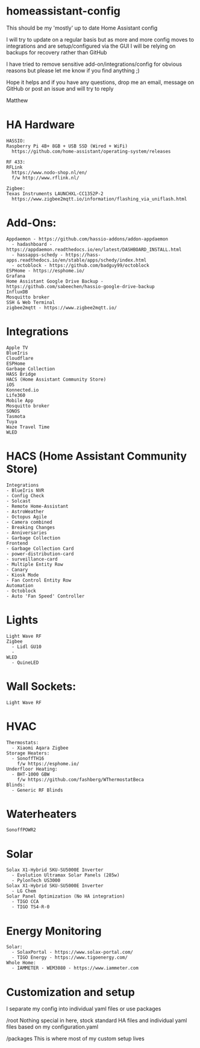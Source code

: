 # homeassistant-config
This should be my 'mostly' up to date Home Assistant config

I will try to update on a regular basis but as more and more config moves to integrations and are setup/configured
via the GUI I will be relying on backups for recovery rather than GitHub

I have tried to remove sensitive add-on/integrations/config for obvious reasons but please let me know if you find anything ;)

Hope it helps and if you have any questions, drop me an email, message on GitHub or post an issue and will try to reply

Matthew

# HA Hardware
    HASSIO:
    Raspberry Pi 4B+ 8GB + USB SSD (Wired + WiFi)
      https://github.com/home-assistant/operating-system/releases

    RF 433:
    RFLink
      https://www.nodo-shop.nl/en/
      f/w http://www.rflink.nl/

    Zigbee:
    Texas Instruments LAUNCHXL-CC1352P-2
      https://www.zigbee2mqtt.io/information/flashing_via_uniflash.html

# Add-Ons:
    Appdaemon - https://github.com/hassio-addons/addon-appdaemon
      - hadashboard - https://appdaemon.readthedocs.io/en/latest/DASHBOARD_INSTALL.html
      - hassapps-schedy - https://hass-apps.readthedocs.io/en/stable/apps/schedy/index.html
      - octoblock - https://github.com/badguy99/octoblock
    ESPHome - https://esphome.io/
    Grafana
    Home Assistant Google Drive Backup - https://github.com/sabeechen/hassio-google-drive-backup
    InfluxDB
    Mosquitto broker
    SSH & Web Terminal
    zigbee2mqtt - https://www.zigbee2mqtt.io/

# Integrations
    Apple TV
    BlueIris
    Cloudflare
    ESPHome
    Garbage Collection
    HASS Bridge
    HACS (Home Assistant Community Store)
    iOS
    Konnected.io
    Life360
    Mobile App
    Mosquitto broker
    SONOS
    Tasmota
    Tuya
    Waze Travel Time
    WLED

# HACS (Home Assistant Community Store)
    Integrations
    - BlueIris NVR
    - Config Check
    - Solcast
    - Remote Home-Assistant
    - AstroWeather
    - Octopus Agile
    - Camera combined
    - Breaking Changes
    - Anniversaries
    - Garbage Collection
    Frontend
    - Garbage Collection Card
    - power-distribution-card
    - surveillance-card
    - Multiple Entity Row
    - Canary
    - Kiosk Mode
    - Fan Control Entity Row
    Automation
    - Octoblock
    - Auto 'Fan Speed' Controller

# Lights
    Light Wave RF
    Zigbee
      - Lidl GU10
      -
    WLED
      - QuineLED

# Wall Sockets:
    Light Wave RF

# HVAC
    Thermostats:
      - Xiaomi Aqara Zigbee
    Storage Heaters:
      - SonoffTH16
        f/w https://esphome.io/
    Underfloor Heating:
      - BHT-1000 GBW
        f/w https://github.com/fashberg/WThermostatBeca
    Blinds:
      - Generic RF Blinds

# Waterheaters
    SonoffPOWR2

# Solar
    Solax X1-Hybrid SKU-SU5000E Inverter
      - Evolution Ultramax Solar Panels (285w)
      - PylonTech US3000
    Solax X1-Hybrid SKU-SU5000E Inverter
      - LG Chem
    Solar Panel Optimization (No HA integration)
      - TIGO CCA
      - TIGO TS4-R-0

# Energy Monitoring
    Solar:
      - SolaxPortal - https://www.solax-portal.com/
      - TIGO Energy - https://www.tigoenergy.com/
    Whole Home:
      - IAMMETER - WEM3080 - https://www.iammeter.com

# Customization and setup
I separate my config into individual yaml files or use packages

/root
    Nothing special in here, stock standard HA files and individual yaml files based on my configuration.yaml

/packages
    This is where most of my custom setup lives
